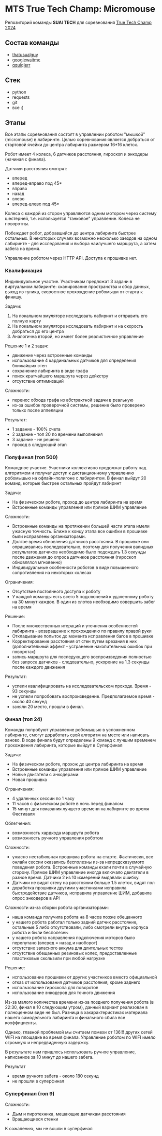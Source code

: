 # MTS True Tech Champ: Micromouse

Репозиторий команды **SUAI TECH** для соревнования [True Tech Champ 2024](https://truetechchamp.ru/champ#track-02)

## Состав команды
* [thatusualguy](https://github.com/thatusualguy)
* [googlewaitme](https://github.com/googlewaitme)
* [qquiqlerr](https://github.com/qquiqlerr)


## Стек
* python
* requests
* git
* все :)

## Этапы
Все этапы соревнования состоят в управлении роботом "мышкой" (micromouse) в лабиринте. Целью соревнования является добраться от стартовой ячейки до центра лабиринта размером 16*16 клеток.

Робот имеет 4 колеса, 6 датчиков расстояния, гироскоп и энкодеры (начиная с финала).

Датчики расстояния смотрят:
* вперед
* вперед-вправо под 45*
* вправо
* назад
* влево
* вперед-влево под 45*

Колеса с каждой из сторон управляются одним мотором через систему шестерней, т.е. используется "танковое" управление. Колеса не поворотны.

Побеждает робот, добравшийся до центра лабиринта быстрее остальных. В некоторых случаях возможно несколько заездов на одном лабиринте - для исследования и выбора наилучшего маршрута, а затем забега на время.

Управление роботом через HTTP API. Доступа к прошивке нет.

### Квалификация
Индивидуальное участие. Участникам предложат 3 задачи в виртуальном лабиринте: сканирование пространства и сбор данных, выход из тупика, скоростное прохождение робомыши от старта к финишу.

Задачи: 
1) На локальном эмуляторе исследовать лабиринт и отправить его полную карту
2) На локальном эмуляторе исследовать лабиринт и на скорость добраться до его центра
3) Аналогична второй, но имеет более реалистичное управление

Решение 1 и 2 задач:
* движение через встроенные команды
* использование 4 кардинальных датчиков для определения ближайших стен
* сохранение лабиринта в виде графа
* поиск кратчайшего маршрута через дейкстру
* отсутствие оптимизаций

Сложности:
* перенос обхода графа из абстрактной задачи в реальную
* из-за ошибок проверочной системы, решение было проверено только после аппеляции

Результат:
* 1 задание - 100% счета
* 2 задание - топ 20 по времени выполнения
* 3 задание - не решено
* проход в следующий этап

### Полуфинал (топ 500)
Командное участие. Участники коллективно продолжат работу над алгоритмом и получат доступ к дистанционному управлению робомышью на офлайн-полигоне с лабиринтом. В финал выйдут 20 команд, которые быстрее остальных пройдут лабиринт

Задача:
* На физическом роботе, проход до центра лабиринта на время
* Встроенные команды управления или прямое ШИМ управление

Сложности:
* Встроенные команды на протяжении большей части этапа имели ужасную точность. Ближе к концу этапа все ошибки в прошивке были исправлены организаторами.
* Долгое время обновления датчиков расстояния. В прошивке они опрашивались последовательно, поэтому для получения валидных результатов датчиков необходимо было подождать 1.3 секунды после движения до опроса датчиков расстояния (гироскоп обновлялся мгновенно)
* Индивидуальные особенности роботов в виде повышенного сопротивления на некоторых колесах

Ограничения:
* Отсутствие постоянного доступа к роботу
* У каждой команды есть всего 5 подключений к удаленному роботу на 30 минут каждое. В один из слотов необходимо совершить забег на время 

Решение:
* После множественных итераций и уточнения особенностей лабиринта - возвращение к прохождению по правилу правой руки
* Откладывание попыток до момента исправления багов в прошивке
* Корректирование расстояния от стен путем врезания в них (дополнительный эффект - устранение накопительных ошибок при поворотах)
* запись маршрута для последующего воспроизведения полностью без запроса датчиков - следовательно, ускорение на 1.3 секунды после каждого движения

Результат:
* успели квалифицировать на исследовательском проходе. Время - 93 секунды 
* не успели попробовать воспроизведение. Предполагаемое время - около 40 секунд
* заняли 20 место, прошли в финал. 

### Финал (топ 24)
Команды попробуют управление робомышью в усложненном лабиринте, смогут доработать свой алгоритм на месте или написать заново. В ходе финала будут определены 9 команд с лучшим временем прохождения лабиринта, которые выйдут в Суперфинал

Задача:
* На физическом роботе, прохож до центра лабиринта на время
* Встроенные команды управления или прямое ШИМ управление
* Новые двигатели с энкодерами
* Новая прошивка

Ограничения:
* 4 удаленных сессии по 1 часу
* 11 часов с физическом роботе в ночь перед финалом
* 15 минут для показания лучшего времени на лабиринте во время Фестиваля

Облегчения:
* возможность хардкода маршрута робота
* возможность ручного управления роботом

Сложности:
* ужасно нестабильная прошивка робота на старте. Фактически, все онлайн сессии оказались бесполезны из-за непредсказуемого поведения робота. Встроенные команды ехали почти в случайную сторону. Прямое ШИМ управление иногда включало двигатели в разное время. Датчики 2 из 10 измерений выдавали ошибку.
* Датчики не видят стену на расстоянии больше 1.5 клеток, видят пол
* доработка прошивки другими участниками исправила быстродействие датчиков, исправила управление ШИМ, добавила опрос энкодеров в API

Сложности из-за сборки робота организаторами:
* наша команда получила робота на 8 часов позже обещанного
* у нашего робота работал только задний датчик расстояние, остальные 5 либо отсутствовали, либо смотрели внутрь корпуса робота и были бесполезны
* у нашего робота направления подключения моторов было перепутано (вперед = назад и наоборот)
* отсутствие запасного аккума для длительных тестов
* отсутствие обещанных резиновых колес, предоставленные пластиковые скользили при любой нагрузке

Решение:
* использование прошивки от других участников вместо официальной
* отказ от использования датчиков расстояния, кроме заднего
* использование гироскопа для поворотов
* использование энкодеров для точного движения 

Из-за малого количества времени из-за позднего получения робота (в 22:30, финал в 10 следующим утром), данный вариант реализован в полноценном виде не был. Разница в хакарактеристиках материала нашего самодельного лабиринта и финального сбила все коэффициенты.

Однако, главной проблемой мы считаем помехи от 136!!! других сетей WIFI на площадке во время финала. Управление роботом по WIFI имело огромную и непредвиденную задержку.

В результате нам пришлось использовать ручное управление, написанное за 10 минут до нашего забега.

Результат
* время ручного забега - около 180 секунд
* не прошли в суперфинал


### Суперфинал (топ 9)
Сложности:
* Дым и пиротехника, мешающие датчикам расстояния
* Вращающиеся стенки

К сожалению, мы не вошли в суперфинал